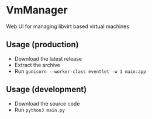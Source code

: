 # VmManager
Web UI for managing libvirt based virtual machines

## Usage (production)
- Download the latest release
- Extract the archive
- Run `gunicorn --worker-class eventlet -w 1 main:app`

## Usage (development)
- Download the source code
- Run `python3 main.py`
